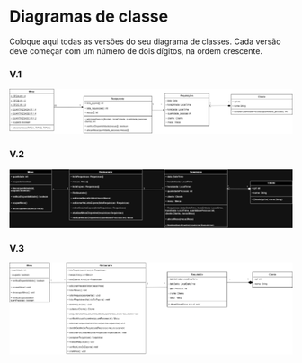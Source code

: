 # Diagramas de classe
Coloque aqui todas as versões do seu diagrama de classes. Cada versão deve começar com um número de dois dígitos, na ordem crescente.

### V.1
![Diagrama versão 1](Restaurante-v1.drawio.png)

### V.2
![Diagrama versão 2](Restaurante-v2.drawio.png)

### V.3
![Diagrama versão 3](Restaurante-v3.drawio.png)
